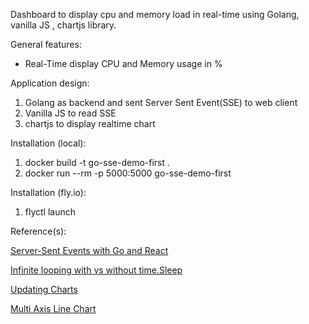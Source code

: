 
Dashboard to display cpu and memory load in real-time using Golang, vanilla JS , chartjs library.

General features:

- Real-Time display CPU and Memory usage in %

Application design:

1. Golang as backend and sent Server Sent Event(SSE) to web client
2. Vanilla JS to read SSE
3. chartjs to display realtime chart

Installation (local):

1. docker build -t go-sse-demo-first .
2. docker run --rm -p 5000:5000 go-sse-demo-first

Installation (fly.io):

1. flyctl launch

Reference(s):

[Server-Sent Events with Go and React](https://articles.wesionary.team/server-sent-events-with-go-and-react-76df101a3efe)

[Infinite looping with vs without time.Sleep](https://stackoverflow.com/questions/55858835/infinite-looping-with-vs-without-time-sleep)

[Updating Charts](https://www.chartjs.org/docs/latest/developers/updates.html)

[Multi Axis Line Chart](https://www.chartjs.org/docs/latest/samples/line/multi-axis.html)
